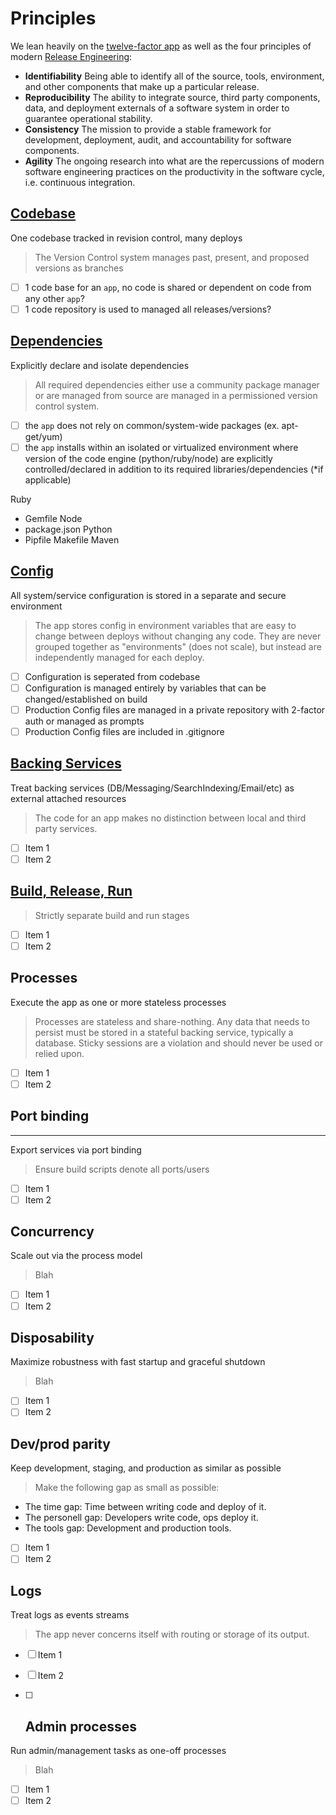 # Principles

We lean heavily on the [twelve-factor app](http://12factor.net) as well as the
four principles of modern [Release Engineering](https://en.wikipedia.org/wiki/Release_engineering):

* **Identifiability** Being able to identify all of the source, tools, environment, and other components that make up a particular release.
* **Reproducibility** The ability to integrate source, third party components, data, and deployment externals of a software system in order to guarantee operational stability.
* **Consistency** The mission to provide a stable framework for development, deployment, audit, and accountability for software components.
* **Agility** The ongoing research into what are the repercussions of modern software engineering practices on the productivity in the software cycle, i.e. continuous integration.

## [Codebase](http://12factor.net/codebase)
One codebase tracked in revision control, many deploys
> The Version Control system manages past, present, and proposed versions as branches
- [ ] 1 code base for an `app`, no code is shared or dependent on code from any other `app`?
- [ ] 1 code repository is used to managed all releases/versions?

## [Dependencies](http://12factor.net/dependencies)
Explicitly declare and isolate dependencies
> All required dependencies either use a community package manager or are managed from source are managed in a permissioned version control system.
- [ ] the `app` does not rely on common/system-wide packages (ex. apt-get/yum)
- [ ] the `app` installs within an isolated or virtualized environment where version of the code engine (python/ruby/node) are explicitly controlled/declared in addition to its required libraries/dependencies (*if applicable)

Ruby
* Gemfile
Node
* package.json
Python
* Pipfile
Makefile
Maven


## [Config](http://12factor.net/config)
All system/service configuration is stored in a separate and secure environment
> The app stores config in environment variables that are easy to change between
deploys without changing any code. They are never grouped together as
 "environments" (does not scale), but instead are independently managed
for each deploy.
- [ ] Configuration is seperated from codebase
- [ ] Configuration is managed entirely by variables that can be changed/established on build
- [ ] Production Config files are managed in a private repository with 2-factor auth or managed as prompts
- [ ] Production Config files are included in .gitignore

## [Backing Services](http://12factor.net/backing-services)
Treat backing services (DB/Messaging/SearchIndexing/Email/etc) as external attached resources
> The code for an app makes no distinction between local and third party services.
- [ ] Item 1
- [ ] Item 2

## [Build, Release, Run](http://12factor.net/build-release-run)
> Strictly separate build and run stages
- [ ] Item 1
- [ ] Item 2

## Processes
Execute the app as one or more stateless processes
> Processes are stateless and share-nothing. Any data that needs to persist must
be stored in a stateful backing service, typically a database.
Sticky sessions are a violation and should never be used or relied upon.
- [ ] Item 1
- [ ] Item 2

## Port binding
-----------------
Export services via port binding
> Ensure build scripts denote all ports/users
- [ ] Item 1
- [ ] Item 2

## Concurrency
Scale out via the process model
> Blah
- [ ] Item 1
- [ ] Item 2

## Disposability
Maximize robustness with fast startup and graceful shutdown
> Blah
- [ ] Item 1
- [ ] Item 2

## Dev/prod parity
Keep development, staging, and production as similar as possible

> Make the following gap as small as possible:
* The time gap: Time between writing code and deploy of it.
* The personell gap: Developers write code, ops deploy it.
* The tools gap: Development and production tools.
- [ ] Item 1
- [ ] Item 2

## Logs
Treat logs as events streams
> The app never concerns itself with routing or storage of its output.
- [ ] Item 1
- [ ] Item 2

- [ ] ## Admin processes
Run admin/management tasks as one-off processes
> Blah
- [ ] Item 1
- [ ] Item 2
